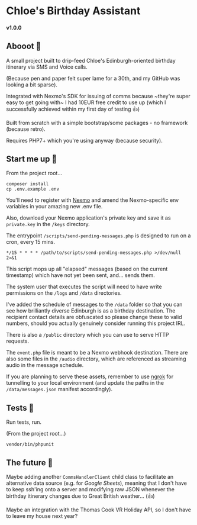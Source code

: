 # Chloe's Birthday Assistant

#### v1.0.0

## Abooot 👢

A small project built to drip-feed Chloe's Edinburgh-oriented birthday itinerary via SMS and Voice calls.

(Because pen and paper felt super lame for a 30th, and my GitHub was looking a bit sparse).

Integrated with Nexmo's SDK for issuing of comms because ~they're super easy to get going with~
I had 10EUR free credit to use up (which I successfully achieved within my first day of testing :thumbsup:)

Built from scratch with a simple bootstrap/some packages - no framework (because retro).

Requires PHP7+ which you're using anyway (because security).

## Start me up 👅

From the project root...

```
composer install
cp .env.example .env
```

You'll need to register with [Nexmo](https://www.nexmo.com/) and amend the Nexmo-specific env variables in your amazing new .env file.

Also, download your Nexmo application's private key and save it as `private.key` in the `/keys` directory.

The entrypoint `/scripts/send-pending-messages.php` is designed to run on a cron, every 15 mins.

```
*/15 * * * * /path/to/scripts/send-pending-messages.php >/dev/null 2>&1
```

This script mops up all "elapsed" messages (based on the current timestamp) which have not yet been sent, and... sends them.

The system user that executes the script will need to have write permissions on the `/logs` and `/data` directories.

I've added the schedule of messages to the `/data` folder so that you can see how brilliantly diverse Edinburgh is as a birthday destination.
The recipient contact details are obfuscated so please change these to valid numbers, should you actually genuinely consider running this project IRL.

There is also a `/public` directory which you can use to serve HTTP requests.

The `event.php` file is meant to be a Nexmo webhook destination. There are also some files in the `/audio` directory, which are referenced as streaming audio in the message schedule.

If you are planning to serve these assets, remember to use [ngrok](https://ngrok.com/) for tunnelling to your local environment (and update the paths in the `/data/messages.json` manifest accordingly).

## Tests 📝

Run tests, run.

(From the project root...)

```
vendor/bin/phpunit
```

## The future 🤖

Maybe adding another `CommsHandlerClient` child class to facilitate an alternative data source (e.g. for *Google Sheets*),
meaning that I don't have to keep ssh'ing onto a server and modifying raw JSON
whenever the birthday itinerary changes due to Great British weather... (:thumbsup:)

Maybe an integration with the Thomas Cook VR Holiday API, so I don't have to leave my house next year?
